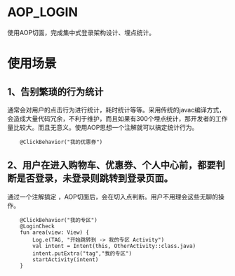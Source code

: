 # AOP_LOGIN
使用AOP切面，完成集中式登录架构设计、埋点统计。

# 使用场景
## 1、告别繁琐的行为统计
 通常会对用户的点击行为进行统计，耗时统计等等。采用传统的javac编译方式，会造成大量代码冗余，不利于维护，而且如果有300个埋点统计，那开发者的工作量比较大。而且无意义。使用AOP思想一个注解就可以搞定统计行为。
```
    @ClickBehavior("我的优惠券")
 ```
## 2、用户在进入购物车、优惠券、个人中心前，都要判断是否登录，未登录则跳转到登录页面。
通过一个注解搞定 ，AOP切面后，会在切入点判断。用户不用理会这些无聊的操作。

```
    @ClickBehavior("我的专区")
    @LoginCheck
    fun area(view: View) {
        Log.e(TAG, "开始跳转到 -> 我的专区 Activity")
        val intent = Intent(this, OtherActivity::class.java)
        intent.putExtra("tag","我的专区")
        startActivity(intent)
    }
 ```
